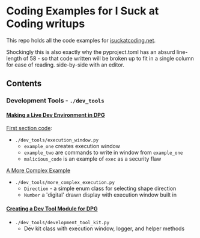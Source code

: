 # Coding Examples for I Suck at Coding writups

This repo holds all the code examples for [isuckatcoding.net](https://www.isuckatcoding.net).

Shockingly this is also exactly why the pyproject.toml has an absurd line-length of 58 - so that code written will be broken up to fit in a single column for ease of reading. side-by-side with an editor.

## Contents

### Development Tools - `./dev_tools`

#### [Making a Live Dev Environment in DPG](https://www.isuckatcoding.net/docs/development_environment/)

[First section code](https://www.isuckatcoding.net/docs/development_environment/#code):
* `./dev_tools/execution_window.py`
  * `example_one` creates execution window
  * `example_two` are commands to write in window from `example_one`
  * `malicious_code` is an example of `exec` as a security flaw

[A More Complex Example](https://www.isuckatcoding.net/docs/development_environment/#a-more-complex-example)
* `./dev_tools/more_complex_execution.py`
  * `Direction` - a simple enum class for selecting shape direction
  * `Number` a 'digital' drawn display with execution window built in

#### [Creating a Dev Tool Module for DPG](https://www.isuckatcoding.net/docs/development_module/)
* `./dev_tools/development_tool_kit.py`
  * Dev kit class with execution window, logger, and helper methods